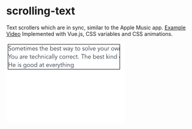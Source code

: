 # scrolling-text

Text scrollers which are in sync, similar to the Apple Music app. [Example Video](apple-music-scrolling.mp4)
Implemented with Vue.js, CSS variables and CSS animations.

![preview](preview.gif)
